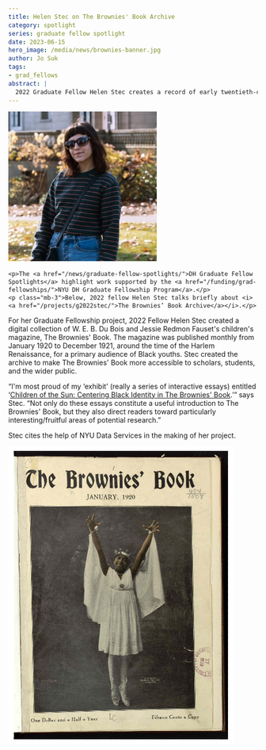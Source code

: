 ```yaml
---
title: Helen Stec on The Brownies' Book Archive
category: spotlight
series: graduate fellow spotlight
date: 2023-06-15
hero_image: /media/news/brownies-banner.jpg
author: Jo Suk
tags:
- grad_fellows
abstract: |
  2022 Graduate Fellow Helen Stec creates a record of early twentieth-century Black childhood
---
```


<article class="message is-success mb-4" style="max-width:800px">
  <div class="message-body has-text-warning">
    <img src="/media/people/stec.jpg" class="is-pulled-right circle-128" alt="portrait of Helen Stec"/>

    <p>The <a href="/news/graduate-fellow-spotlights/">DH Graduate Fellow Spotlights</a> highlight work supported by the <a href="/funding/grad-fellowships/">NYU DH Graduate Fellowship Program</a>.</p>
    <p class="mb-3">Below, 2022 fellow Helen Stec talks briefly about <i><a href="/projects/g2022stec/">The Brownies’ Book Archive</a></i>.</p>

  </div>
</article>

For her Graduate Fellowship project, 2022 Fellow Helen Stec created a digital collection of W. E. B. Du Bois and Jessie Redmon Fauset's children's magazine, The Brownies' Book. The magazine was published monthly from January 1920 to December 1921, around the time of the Harlem Renaissance, for a primary audience of Black youths. Stec created the archive to make The Brownies' Book more accessible to scholars, students, and the wider public.

“I'm most proud of my ‘exhibit’ (really a series of interactive essays) entitled ‘[Children of the Sun: Centering Black Identity in The Brownies' Book](https://helen.hosting.nyu.edu/browniesbookarchive/exhibits/show/intro/intro).’” says Stec. “Not only do these essays constitute a useful introduction to The Brownies' Book, but they also direct readers toward particularly interesting/fruitful areas of potential research.”

Stec cites the help of NYU Data Services in the making of her project.

<a href="https://helen.hosting.nyu.edu/browniesbookarchive/" target="_none">
  <img src="/media/news/brownies_book_stec.jpeg" alt="The front cover of the January 1920 issue of The Brownies' Book."/>
</a>